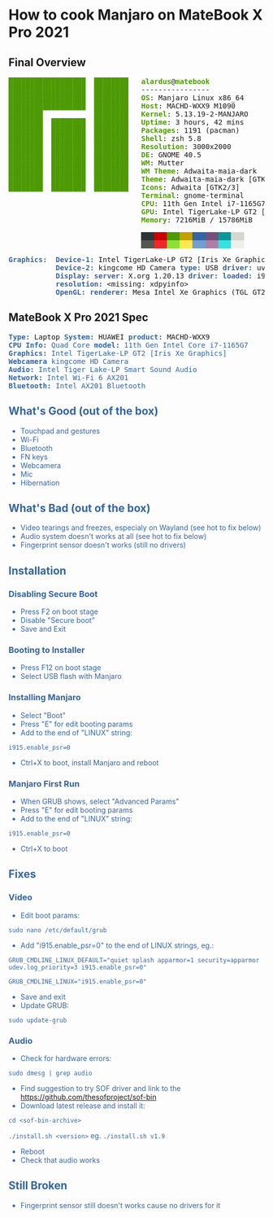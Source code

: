 # How to cook Manjaro on MateBook X Pro 2021 

## Final Overview
<pre><font color="#4E9A06"><b>██████████████████  ████████</b></font>   <font color="#4E9A06"><b>alardus</b></font>@<font color="#4E9A06"><b>matebook</b></font> 
<font color="#4E9A06"><b>██████████████████  ████████</b></font>   ---------------- 
<font color="#4E9A06"><b>██████████████████  ████████</b></font>   <font color="#4E9A06"><b>OS</b></font>: Manjaro Linux x86_64 
<font color="#4E9A06"><b>██████████████████  ████████</b></font>   <font color="#4E9A06"><b>Host</b></font>: MACHD-WXX9 M1090 
<font color="#4E9A06"><b>████████            ████████</b></font>   <font color="#4E9A06"><b>Kernel</b></font>: 5.13.19-2-MANJARO 
<font color="#4E9A06"><b>████████  ████████  ████████</b></font>   <font color="#4E9A06"><b>Uptime</b></font>: 3 hours, 42 mins 
<font color="#4E9A06"><b>████████  ████████  ████████</b></font>   <font color="#4E9A06"><b>Packages</b></font>: 1191 (pacman) 
<font color="#4E9A06"><b>████████  ████████  ████████</b></font>   <font color="#4E9A06"><b>Shell</b></font>: zsh 5.8 
<font color="#4E9A06"><b>████████  ████████  ████████</b></font>   <font color="#4E9A06"><b>Resolution</b></font>: 3000x2000 
<font color="#4E9A06"><b>████████  ████████  ████████</b></font>   <font color="#4E9A06"><b>DE</b></font>: GNOME 40.5 
<font color="#4E9A06"><b>████████  ████████  ████████</b></font>   <font color="#4E9A06"><b>WM</b></font>: Mutter 
<font color="#4E9A06"><b>████████  ████████  ████████</b></font>   <font color="#4E9A06"><b>WM Theme</b></font>: Adwaita-maia-dark 
<font color="#4E9A06"><b>████████  ████████  ████████</b></font>   <font color="#4E9A06"><b>Theme</b></font>: Adwaita-maia-dark [GTK2/3] 
<font color="#4E9A06"><b>████████  ████████  ████████</b></font>   <font color="#4E9A06"><b>Icons</b></font>: Adwaita [GTK2/3] 
                               <font color="#4E9A06"><b>Terminal</b></font>: gnome-terminal 
                               <font color="#4E9A06"><b>CPU</b></font>: 11th Gen Intel i7-1165G7 (8) @ 4.700GHz 
                               <font color="#4E9A06"><b>GPU</b></font>: Intel TigerLake-LP GT2 [Iris Xe Graphics] 
                               <font color="#4E9A06"><b>Memory</b></font>: 7216MiB / 15786MiB 

                               <span style="background-color:#2E3436"><font color="#2E3436">   </font></span><span style="background-color:#CC0000"><font color="#CC0000">   </font></span><span style="background-color:#4E9A06"><font color="#4E9A06">   </font></span><span style="background-color:#C4A000"><font color="#C4A000">   </font></span><span style="background-color:#3465A4"><font color="#3465A4">   </font></span><span style="background-color:#75507B"><font color="#75507B">   </font></span><span style="background-color:#06989A"><font color="#06989A">   </font></span><span style="background-color:#D3D7CF"><font color="#D3D7CF">   </font></span>
                               <span style="background-color:#555753"><font color="#555753">   </font></span><span style="background-color:#EF2929"><font color="#EF2929">   </font></span><span style="background-color:#8AE234"><font color="#8AE234">   </font></span><span style="background-color:#FCE94F"><font color="#FCE94F">   </font></span><span style="background-color:#729FCF"><font color="#729FCF">   </font></span><span style="background-color:#AD7FA8"><font color="#AD7FA8">   </font></span><span style="background-color:#34E2E2"><font color="#34E2E2">   </font></span><span style="background-color:#EEEEEC"><font color="#EEEEEC">   </font></span>
</pre>

<pre>
<font color="#3465A4"><b>Graphics:  Device-1:</b></font> Intel TigerLake-LP GT2 [Iris Xe Graphics] <font color="#3465A4"><b>driver:</b></font> i915 <font color="#3465A4"><b>v:</b></font> kernel
           <font color="#3465A4"><b>Device-2:</b></font> kingcome HD Camera <font color="#3465A4"><b>type:</b></font> USB <font color="#3465A4"><b>driver:</b></font> uvcvideo
           <font color="#3465A4"><b>Display:</b></font> <font color="#3465A4"><b>server:</b></font> X.org 1.20.13 <font color="#3465A4"><b>driver:</b></font> <font color="#3465A4"><b>loaded:</b></font> i915 <font color="#3465A4"><b>note:</b></font> n/a (using device driver)
           <font color="#3465A4"><b>resolution:</b></font> &lt;missing: xdpyinfo&gt;
           <font color="#3465A4"><b>OpenGL:</b></font> <font color="#3465A4"><b>renderer:</b></font> Mesa Intel Xe Graphics (TGL GT2) <font color="#3465A4"><b>v:</b></font> 4.6 Mesa 21.2.3
</pre>

## MateBook X Pro 2021 Spec
<pre>
<font color="#3465A4"><b>Type:</b></font> Laptop <font color="#3465A4"><b>System:</b></font> HUAWEI <font color="#3465A4"><b>product:</b></font> MACHD-WXX9
<font color="#3465A4"><b>CPU</b> <font color="#3465A4"><b>Info:</b></font> Quad Core <font color="#3465A4"><b>model:</b></font> 11th Gen Intel Core i7-1165G7
<font color="#3465A4"><b>Graphics:</b></font> Intel TigerLake-LP GT2 [Iris Xe Graphics]
<font color="#3465A4"><b>Webcamera</b></font> kingcome HD Camera
<font color="#3465A4"><b>Audio:</b></font> Intel Tiger Lake-LP Smart Sound Audio
<font color="#3465A4"><b>Network:</b></font> Intel Wi-Fi 6 AX201
<font color="#3465A4"><b>Bluetooth:</b></font> Intel AX201 Bluetooth
</pre>

## What's Good (out of the box)
- Touchpad and gestures
- Wi-Fi
- Bluetooth
- FN keys
- Webcamera
- Mic
- Hibernation

## What's Bad (out of the box)
- Video tearings and freezes, especialy on Wayland (see hot to fix below)
- Audio system doesn't works at all (see hot to fix below)
- Fingerprint sensor doesn't works (still no drivers)

## Installation
### Disabling Secure Boot
- Press F2 on boot stage
- Disable "Secure boot"
- Save and Exit

### Booting to Installer
- Press F12 on boot stage
- Select USB flash with Manjaro

### Installing Manjaro
- Select "Boot"
- Press "E" for edit booting params
- Add to the end of "LINUX" string:

`i915.enable_psr=0`

- Ctrl+X to boot, install Manjaro and reboot

### Manjaro First Run
- When GRUB shows, select "Advanced Params"
- Press "E" for edit booting params
- Add to the end of "LINUX" string:

`i915.enable_psr=0`

- Ctrl+X to boot

## Fixes
### Video
- Edit boot params:

`sudo nano /etc/default/grub`

- Add "i915.enable_psr=0" to the end of LINUX strings, eg.:

`GRUB_CMDLINE_LINUX_DEFAULT="quiet splash apparmor=1 security=apparmor udev.log_priority=3 i915.enable_psr=0"`

`GRUB_CMDLINE_LINUX="i915.enable_psr=0"`

- Save and exit
- Update GRUB:

`sudo update-grub`

### Audio
- Check for hardware errors:

`sudo dmesg | grep audio`

- Find suggestion to try SOF driver and link to the https://github.com/thesofproject/sof-bin
- Download latest release and install it:

`cd <sof-bin-archive>`

`./install.sh <version>` eg. `./install.sh v1.9`

- Reboot 
- Check that audio works

## Still Broken
- Fingerprint sensor still doesn't works cause no drivers for it
